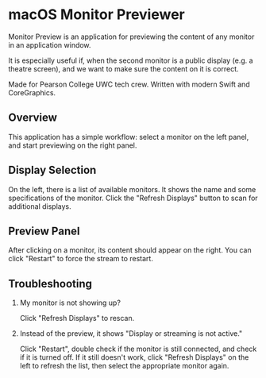 # macOS Monitor Previewer

Monitor Preview is an application for previewing the content of any monitor
in an application window.

It is especially useful if, when the second monitor is a public display
(e.g. a theatre screen), and we want to make sure the content on it is correct.

Made for Pearson College UWC tech crew. Written with modern Swift and CoreGraphics.

## Overview

This application has a simple workflow: select a monitor on the left panel, and
start previewing on the right panel.

## Display Selection

On the left, there is a list of available monitors. It shows the name and some
specifications of the monitor. Click the "Refresh Displays" button to scan for
additional displays.

## Preview Panel

After clicking on a monitor, its content should appear on the right. You can
click "Restart" to force the stream to restart.

## Troubleshooting

1. My monitor is not showing up?

   Click "Refresh Displays" to rescan.

2. Instead of the preview, it shows "Display or streaming is not active."

   Click "Restart", double check if the monitor is still connected, and check
   if it is turned off. If it still doesn't work, click "Refresh Displays" on
   the left to refresh the list, then select the appropriate monitor again.
